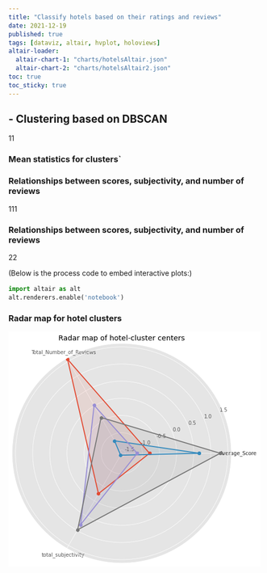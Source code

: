 ```yaml
---
title: "Classify hotels based on their ratings and reviews"
date: 2021-12-19
published: true
tags: [dataviz, altair, hvplot, holoviews]
altair-loader:
  altair-chart-1: "charts/hotelsAltair.json"
  altair-chart-2: "charts/hotelsAltair2.json"
toc: true
toc_sticky: true
---
```


## - Clustering based on DBSCAN
11
### Mean statistics for clusters`

### Relationships between scores, subjectivity, and number of reviews

111

<div id="altair-chart-1"></div>



### Relationships between scores, subjectivity, and number of reviews

22

<div id="altair-chart-2"></div>

(Below is the process code to embed interactive plots:)
```python
import altair as alt
alt.renderers.enable('notebook')
```
### **Radar map for hotel clusters**

![](https://github.com/keeea/Hotel_Review_Analysis/blob/main/assets/images/hotel.png?raw=true)
